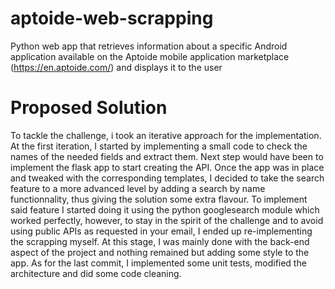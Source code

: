 # aptoide-web-scrapping
Python web app that retrieves information about a specific Android application available on the Aptoide mobile application marketplace (https://en.aptoide.com/) and displays it to the user

# Proposed Solution
To tackle the challenge, i took an iterative approach for the implementation. At the first iteration, I started by implementing a small code to check the names of the needed fields and extract them. Next step would have been to implement the flask app to start creating the API. Once the app was in place and tweaked with the corresponding templates, I decided to take the search feature to a more advanced level by adding a search by name functionnality, thus giving the solution some extra flavour. To implement said feature I started doing it using the python googlesearch module which worked perfectly, however, to stay in the spirit of the challenge and to avoid using public APIs as requested in your email, I ended up re-implementing the scrapping myself. At this stage, I was mainly done with the back-end aspect of the project and nothing remained but adding some style to the app. As for the last commit, I implemented some unit tests, modified the architecture and did some code cleaning.